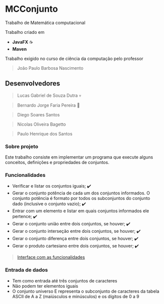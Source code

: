 # MCConjunto

Trabalho de Matemática computacional


Trabalho criado em 
- **JavaFX** :coffee:
- **Maven**  

Trabalho exigido no curso de ciência da computação pelo professor
>  João Paulo Barbosa Nascimento

## Desenvolvedores

> Lucas Gabriel de Souza Dutra :skull:

> Bernardo Jorge Faria Pereira :cow2:

> Diego Soares Santos

> Nicolas Oliveira Bagetto

> Paulo Henrique dos Santos

### Sobre projeto

Este trabalho consiste em implementar um programa que execute alguns conceitos, definições e
propriedades de conjuntos.

### Funcionalidades

- Verificar e listar os conjuntos iguais; :heavy_check_mark:
- Gerar o conjunto potência de cada um dos conjuntos informados. O conjunto potência é formato por todos os subconjuntos do conjunto dado (inclusive o conjunto vazio); :heavy_check_mark:
- Entrar com um elemento e listar em quais conjuntos informados ele pertence; :heavy_check_mark:
- Gerar o conjunto união entre dois conjuntos, se houver; :heavy_check_mark:
- Gerar o conjunto interseção entre dois conjuntos, se houver; :heavy_check_mark:
- Gerar o conjunto diferença entre dois conjuntos, se houver; :heavy_check_mark:
- Gerar o produto cartesiano entre dois conjuntos, se houver; :heavy_check_mark:

>[Interface com as funcionalidades](https://github.com/lucasbiel7/MCConjunto/blob/master/src/main/java/br/com/MCConjunto/model/IManipularConjunto.java) 

### Entrada de dados

- Tem como entrada até três conjuntos de caracteres
- Não podem ter elementos iguais
- O conjunto universo E representa o subconjunto de caracteres da tabela ASCII de A a Z (maiúsculos e minúsculos) e os dígitos de 0 a 9



